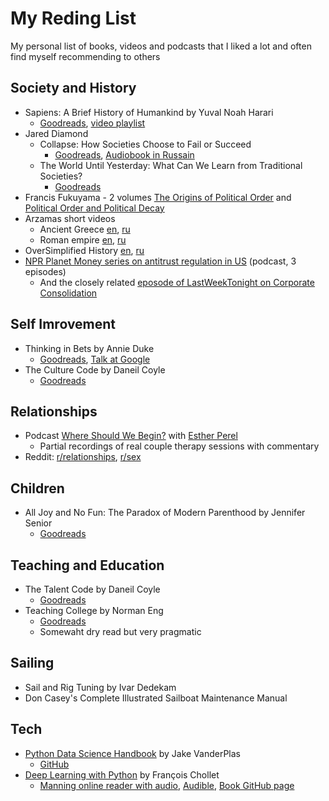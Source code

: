 # My Reding List
My personal list of books, videos and podcasts that I liked a lot and often find myself recommending to others


## Society and History
 - Sapiens: A Brief History of Humankind by Yuval Noah Harari
   - [Goodreads](https://www.goodreads.com/book/show/23692271-sapiens), [video playlist](https://www.youtube.com/watch?v=xQ4eg7Zj5OY&list=PLE-kxvSEhkzDEmLQx3RE09aKO4WS-M84t&index=4)
 - Jared Diamond
   - Collapse: How Societies Choose to Fail or Succeed
     - [Goodreads](https://www.goodreads.com/book/show/475.Collapse), [Audiobook in Russain](https://www.litres.ru/dzhared-m-daymond/kollaps-pochemu-odni-obschestva-prihodyat-k-procvetaniu-a-drugie-k-gibeli-22166043/)
   - The World Until Yesterday: What Can We Learn from Traditional Societies? 
     - [Goodreads](https://www.goodreads.com/book/show/15766601-the-world-until-yesterday)
 - Francis Fukuyama - 2 volumes [The Origins of Political Order](https://www.goodreads.com/book/show/9704856-the-origins-of-political-order) and [Political Order and Political Decay](https://www.goodreads.com/book/show/20575435-political-order-and-political-decay)
 - Arzamas short videos
   - Ancient Greece [en](https://www.youtube.com/watch?v=gFRxmi4uCGo), [ru](https://www.youtube.com/watch?v=LJdhEpJ03Ug)
   - Roman empire [en](https://www.youtube.com/watch?v=46ZXl-V4qwY&t=74s), [ru](https://www.youtube.com/watch?v=LqB2pZXEfO4)
 - OverSimplified History [en](https://www.youtube.com/watch?v=dHSQAEam2yc&list=PLQw_XrMliWVYSc66IpEnrr1MxCxy0H1SH), [ru](https://www.youtube.com/watch?v=b4PaJoT0Vrk&list=PLXqw_bOXdl5Va11yj3LHzI7WpakXbo05I)
 - [NPR Planet Money series on antitrust regulation in US](https://www.npr.org/sections/money/2019/03/20/704426033/antitrust-in-america) (podcast, 3 episodes)
    - And the closely related [eposode of LastWeekTonight on Corporate Consolidation](https://www.youtube.com/watch?v=00wQYmvfhn4)

## Self Imrovement
  - Thinking in Bets by Annie Duke
    - [Goodreads](https://www.goodreads.com/book/show/35957157-thinking-in-bets), [Talk at Google](https://www.youtube.com/watch?v=uYNsSeYjkp4)
  - The Culture Code by Daneil Coyle
    - [Goodreads](https://www.goodreads.com/book/show/33517721-the-culture-code)

## Relationships
 - Podcast [Where Should We Begin?](https://www.estherperel.com/podcast) with [Esther Perel](https://en.wikipedia.org/wiki/Esther_Perel)
   - Partial recordings of real couple therapy sessions with commentary
 - Reddit: [r/relationships](https://www.reddit.com/r/relationships), [r/sex](https://www.reddit.com/r/sex)

## Children
 - All Joy and No Fun: The Paradox of Modern Parenthood by Jennifer Senior
   - [Goodreads](https://www.goodreads.com/book/show/17383921-all-joy-and-no-fun)

## Teaching and Education
 - The Talent Code by Daneil Coyle
   - [Goodreads](https://www.goodreads.com/book/show/5771014-the-talent-code)
 - Teaching College by Norman Eng
   - [Goodreads](https://www.goodreads.com/book/show/33948880-teaching-college)
   - Somewaht dry read but very pragmatic

## Sailing
 - Sail and Rig Tuning by Ivar Dedekam
 - Don Casey's Complete Illustrated Sailboat Maintenance Manual

## Tech
  - [Python Data Science Handbook](https://jakevdp.github.io/PythonDataScienceHandbook/) by Jake VanderPlas
    - [GitHub](https://github.com/jakevdp/PythonDataScienceHandbook)
  - [Deep Learning with Python](https://www.manning.com/books/deep-learning-with-python) by François Chollet
    - [Manning online reader with audio](https://livebook.manning.com/#!/book/deep-learning-with-python/chapter-1/), [Audible](https://www.audible.com/pd/Deep-Learning-with-Python-Audiobook/B07H5TZ6KN), [Book GitHub page](https://github.com/fchollet/deep-learning-with-python-notebooks)
  
